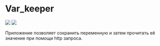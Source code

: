 # Var_keeper

![](https://github.com/senchi-bit/var_keeper/actions/workflows/stading.yml/badge.svg) ![](https://img.shields.io/docker/v/senchikbit/var_keeper?label=build%20for%20commit&sort=data)

Приложение позволяет сохранить переменную и затем прочитать её значение при помощи http запроса.
